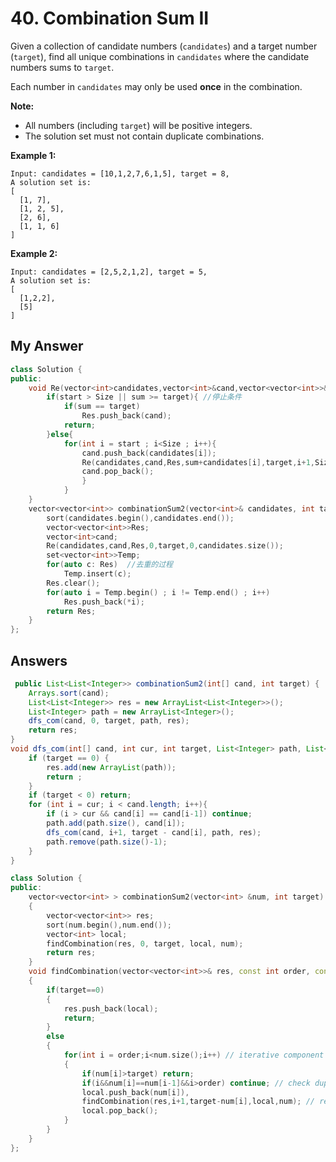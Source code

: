 # 40. Combination Sum II

Given a collection of candidate numbers (`candidates`) and a target number (`target`), find all unique combinations in `candidates` where the candidate numbers sums to `target`.

Each number in `candidates` may only be used **once** in the combination.

**Note:**

- All numbers (including `target`) will be positive integers.
- The solution set must not contain duplicate combinations.

**Example 1:**

```
Input: candidates = [10,1,2,7,6,1,5], target = 8,
A solution set is:
[
  [1, 7],
  [1, 2, 5],
  [2, 6],
  [1, 1, 6]
]
```

**Example 2:**

```
Input: candidates = [2,5,2,1,2], target = 5,
A solution set is:
[
  [1,2,2],
  [5]
]
```



## My Answer

```c++
class Solution {
public:
    void Re(vector<int>candidates,vector<int>&cand,vector<vector<int>>&Res,int sum,int target,int start,int Size){ //回溯的过程
        if(start > Size || sum >= target){ //停止条件
            if(sum == target)
                Res.push_back(cand);
            return;
        }else{
            for(int i = start ; i<Size ; i++){
                cand.push_back(candidates[i]);
                Re(candidates,cand,Res,sum+candidates[i],target,i+1,Size);
                cand.pop_back();              
                }
            }
    }
    vector<vector<int>> combinationSum2(vector<int>& candidates, int target) {
        sort(candidates.begin(),candidates.end());
        vector<vector<int>>Res;
        vector<int>cand;
        Re(candidates,cand,Res,0,target,0,candidates.size());
        set<vector<int>>Temp;
        for(auto c: Res)  //去重的过程
            Temp.insert(c);
        Res.clear();
        for(auto i = Temp.begin() ; i != Temp.end() ; i++)
            Res.push_back(*i);
        return Res;
    }
};

```





## Answers

```java
 public List<List<Integer>> combinationSum2(int[] cand, int target) {
    Arrays.sort(cand);
    List<List<Integer>> res = new ArrayList<List<Integer>>();
    List<Integer> path = new ArrayList<Integer>();
    dfs_com(cand, 0, target, path, res);
    return res;
}
void dfs_com(int[] cand, int cur, int target, List<Integer> path, List<List<Integer>> res) {
    if (target == 0) {
        res.add(new ArrayList(path));
        return ;
    }
    if (target < 0) return;
    for (int i = cur; i < cand.length; i++){
        if (i > cur && cand[i] == cand[i-1]) continue;
        path.add(path.size(), cand[i]);
        dfs_com(cand, i+1, target - cand[i], path, res);
        path.remove(path.size()-1);
    }
}
```





```c++
class Solution {
public:
    vector<vector<int> > combinationSum2(vector<int> &num, int target) 
    {
        vector<vector<int>> res;
        sort(num.begin(),num.end());
        vector<int> local;
        findCombination(res, 0, target, local, num);
        return res;
    }
    void findCombination(vector<vector<int>>& res, const int order, const int target, vector<int>& local, const vector<int>& num)
    {
        if(target==0)
        {
            res.push_back(local);
            return;
        }
        else
        {
            for(int i = order;i<num.size();i++) // iterative component
            {
                if(num[i]>target) return;
                if(i&&num[i]==num[i-1]&&i>order) continue; // check duplicate combination
                local.push_back(num[i]),
                findCombination(res,i+1,target-num[i],local,num); // recursive componenet
                local.pop_back();
            }
        }
    }
};
```

